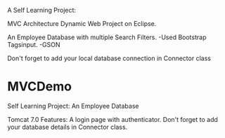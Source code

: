 A Self Learning Project:

MVC Architecture Dynamic Web Project on Eclipse.

An Employee Database with multiple Search Filters.
-Used Bootstrap Tagsinput.
-GSON 


Don't forget to add your local database connection in Connector class


# MVCDemo
Self Learning Project: An Employee Database

Tomcat 7.0
Features:
A login page with authenticator. Don't forget to add your database details in Connector class.


